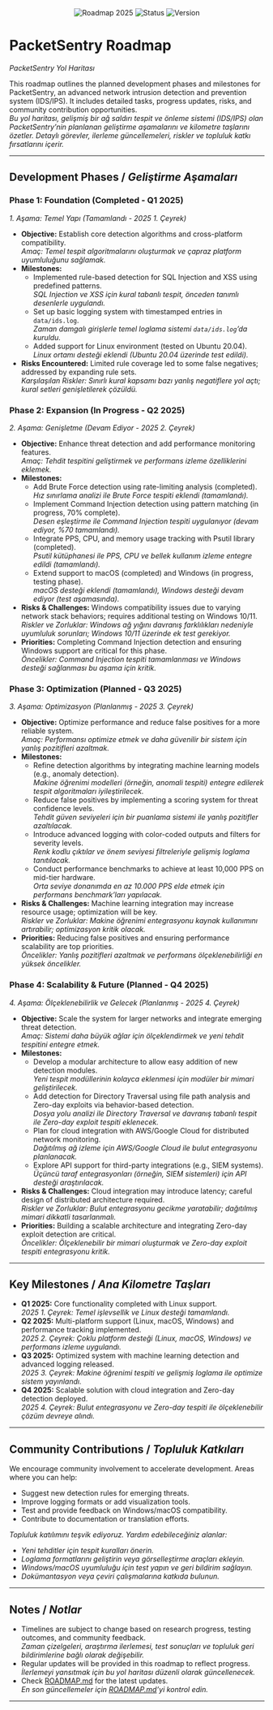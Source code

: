 <div align="center">
  <img src="https://img.shields.io/badge/Roadmap-2025-blueviolet?style=flat-square" alt="Roadmap 2025">
  <img src="https://img.shields.io/badge/Status-In%20Progress-1e90ff?style=flat-square" alt="Status">
  <img src="https://img.shields.io/badge/Version-1.0-ff69b4?style=flat-square" alt="Version">
</div>

# PacketSentry Roadmap
*PacketSentry Yol Haritası*

This roadmap outlines the planned development phases and milestones for PacketSentry, an advanced network intrusion detection and prevention system (IDS/IPS). It includes detailed tasks, progress updates, risks, and community contribution opportunities.  
*Bu yol haritası, gelişmiş bir ağ saldırı tespit ve önleme sistemi (IDS/IPS) olan PacketSentry’nin planlanan geliştirme aşamalarını ve kilometre taşlarını özetler. Detaylı görevler, ilerleme güncellemeleri, riskler ve topluluk katkı fırsatlarını içerir.*

---

## Development Phases / *Geliştirme Aşamaları*

### Phase 1: Foundation (Completed - Q1 2025)
*1. Aşama: Temel Yapı (Tamamlandı - 2025 1. Çeyrek)*
- **Objective:** Establish core detection algorithms and cross-platform compatibility.  
  *Amaç: Temel tespit algoritmalarını oluşturmak ve çapraz platform uyumluluğunu sağlamak.*
- **Milestones:**  
  - Implemented rule-based detection for SQL Injection and XSS using predefined patterns.  
    *SQL Injection ve XSS için kural tabanlı tespit, önceden tanımlı desenlerle uygulandı.*
  - Set up basic logging system with timestamped entries in `data/ids.log`.  
    *Zaman damgalı girişlerle temel loglama sistemi `data/ids.log`’da kuruldu.*
  - Added support for Linux environment (tested on Ubuntu 20.04).  
    *Linux ortamı desteği eklendi (Ubuntu 20.04 üzerinde test edildi).*
- **Risks Encountered:** Limited rule coverage led to some false negatives; addressed by expanding rule sets.  
  *Karşılaşılan Riskler: Sınırlı kural kapsamı bazı yanlış negatiflere yol açtı; kural setleri genişletilerek çözüldü.*

### Phase 2: Expansion (In Progress - Q2 2025)
*2. Aşama: Genişletme (Devam Ediyor - 2025 2. Çeyrek)*
- **Objective:** Enhance threat detection and add performance monitoring features.  
  *Amaç: Tehdit tespitini geliştirmek ve performans izleme özelliklerini eklemek.*
- **Milestones:**  
  - Add Brute Force detection using rate-limiting analysis (completed).  
    *Hız sınırlama analizi ile Brute Force tespiti eklendi (tamamlandı).*
  - Implement Command Injection detection using pattern matching (in progress, 70% complete).  
    *Desen eşleştirme ile Command Injection tespiti uygulanıyor (devam ediyor, %70 tamamlandı).*
  - Integrate PPS, CPU, and memory usage tracking with Psutil library (completed).  
    *Psutil kütüphanesi ile PPS, CPU ve bellek kullanım izleme entegre edildi (tamamlandı).*
  - Extend support to macOS (completed) and Windows (in progress, testing phase).  
    *macOS desteği eklendi (tamamlandı), Windows desteği devam ediyor (test aşamasında).*
- **Risks & Challenges:** Windows compatibility issues due to varying network stack behaviors; requires additional testing on Windows 10/11.  
  *Riskler ve Zorluklar: Windows ağ yığını davranış farklılıkları nedeniyle uyumluluk sorunları; Windows 10/11 üzerinde ek test gerekiyor.*
- **Priorities:** Completing Command Injection detection and ensuring Windows support are critical for this phase.  
  *Öncelikler: Command Injection tespiti tamamlanması ve Windows desteği sağlanması bu aşama için kritik.*

### Phase 3: Optimization (Planned - Q3 2025)
*3. Aşama: Optimizasyon (Planlanmış - 2025 3. Çeyrek)*
- **Objective:** Optimize performance and reduce false positives for a more reliable system.  
  *Amaç: Performansı optimize etmek ve daha güvenilir bir sistem için yanlış pozitifleri azaltmak.*
- **Milestones:**  
  - Refine detection algorithms by integrating machine learning models (e.g., anomaly detection).  
    *Makine öğrenimi modelleri (örneğin, anomali tespiti) entegre edilerek tespit algoritmaları iyileştirilecek.*
  - Reduce false positives by implementing a scoring system for threat confidence levels.  
    *Tehdit güven seviyeleri için bir puanlama sistemi ile yanlış pozitifler azaltılacak.*
  - Introduce advanced logging with color-coded outputs and filters for severity levels.  
    *Renk kodlu çıktılar ve önem seviyesi filtreleriyle gelişmiş loglama tanıtılacak.*
  - Conduct performance benchmarks to achieve at least 10,000 PPS on mid-tier hardware.  
    *Orta seviye donanımda en az 10.000 PPS elde etmek için performans benchmark’ları yapılacak.*
- **Risks & Challenges:** Machine learning integration may increase resource usage; optimization will be key.  
  *Riskler ve Zorluklar: Makine öğrenimi entegrasyonu kaynak kullanımını artırabilir; optimizasyon kritik olacak.*
- **Priorities:** Reducing false positives and ensuring performance scalability are top priorities.  
  *Öncelikler: Yanlış pozitifleri azaltmak ve performans ölçeklenebilirliği en yüksek öncelikler.*

### Phase 4: Scalability & Future (Planned - Q4 2025)
*4. Aşama: Ölçeklenebilirlik ve Gelecek (Planlanmış - 2025 4. Çeyrek)*
- **Objective:** Scale the system for larger networks and integrate emerging threat detection.  
  *Amaç: Sistemi daha büyük ağlar için ölçeklendirmek ve yeni tehdit tespitini entegre etmek.*
- **Milestones:**  
  - Develop a modular architecture to allow easy addition of new detection modules.  
    *Yeni tespit modüllerinin kolayca eklenmesi için modüler bir mimari geliştirilecek.*
  - Add detection for Directory Traversal using file path analysis and Zero-day exploits via behavior-based detection.  
    *Dosya yolu analizi ile Directory Traversal ve davranış tabanlı tespit ile Zero-day exploit tespiti eklenecek.*
  - Plan for cloud integration with AWS/Google Cloud for distributed network monitoring.  
    *Dağıtılmış ağ izleme için AWS/Google Cloud ile bulut entegrasyonu planlanacak.*
  - Explore API support for third-party integrations (e.g., SIEM systems).  
    *Üçüncü taraf entegrasyonları (örneğin, SIEM sistemleri) için API desteği araştırılacak.*
- **Risks & Challenges:** Cloud integration may introduce latency; careful design of distributed architecture required.  
  *Riskler ve Zorluklar: Bulut entegrasyonu gecikme yaratabilir; dağıtılmış mimari dikkatli tasarlanmalı.*
- **Priorities:** Building a scalable architecture and integrating Zero-day exploit detection are critical.  
  *Öncelikler: Ölçeklenebilir bir mimari oluşturmak ve Zero-day exploit tespiti entegrasyonu kritik.*

---

## Key Milestones / *Ana Kilometre Taşları*
- **Q1 2025:** Core functionality completed with Linux support.  
  *2025 1. Çeyrek: Temel işlevsellik ve Linux desteği tamamlandı.*
- **Q2 2025:** Multi-platform support (Linux, macOS, Windows) and performance tracking implemented.  
  *2025 2. Çeyrek: Çoklu platform desteği (Linux, macOS, Windows) ve performans izleme uygulandı.*
- **Q3 2025:** Optimized system with machine learning detection and advanced logging released.  
  *2025 3. Çeyrek: Makine öğrenimi tespiti ve gelişmiş loglama ile optimize sistem yayınlandı.*
- **Q4 2025:** Scalable solution with cloud integration and Zero-day detection deployed.  
  *2025 4. Çeyrek: Bulut entegrasyonu ve Zero-day tespiti ile ölçeklenebilir çözüm devreye alındı.*

---

## Community Contributions / *Topluluk Katkıları*
We encourage community involvement to accelerate development. Areas where you can help:  
- Suggest new detection rules for emerging threats.  
- Improve logging formats or add visualization tools.  
- Test and provide feedback on Windows/macOS compatibility.  
- Contribute to documentation or translation efforts.  

*Topluluk katılımını teşvik ediyoruz. Yardım edebileceğiniz alanlar:*  
- *Yeni tehditler için tespit kuralları önerin.*  
- *Loglama formatlarını geliştirin veya görselleştirme araçları ekleyin.*  
- *Windows/macOS uyumluluğu için test yapın ve geri bildirim sağlayın.*  
- *Dokümantasyon veya çeviri çalışmalarına katkıda bulunun.*

---

## Notes / *Notlar*
- Timelines are subject to change based on research progress, testing outcomes, and community feedback.  
  *Zaman çizelgeleri, araştırma ilerlemesi, test sonuçları ve topluluk geri bildirimlerine bağlı olarak değişebilir.*
- Regular updates will be provided in this roadmap to reflect progress.  
  *İlerlemeyi yansıtmak için bu yol haritası düzenli olarak güncellenecek.*
- Check [ROADMAP.md](ROADMAP.md) for the latest updates.  
  *En son güncellemeler için [ROADMAP.md](ROADMAP.md)’yi kontrol edin.*

---